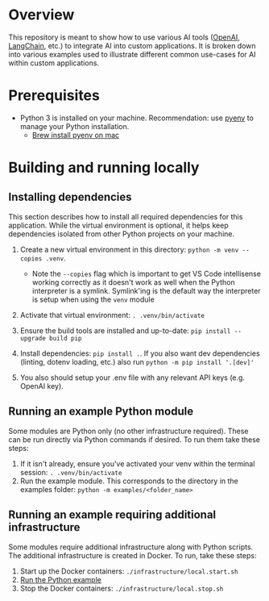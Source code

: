 # Overview

This repository is meant to show how to use various AI tools ([OpenAI](https://openai.com/), [LangChain](https://python.langchain.com/docs/get_started/introduction.html), etc.) to integrate AI into custom applications. It is broken down into various examples used to illustrate different common use-cases for AI within custom applications.

# Prerequisites

- Python 3 is installed on your machine. Recommendation: use [pyenv](https://github.com/pyenv/pyenv) to manage your Python installation.
  - [Brew install pyenv on mac](https://github.com/pyenv/pyenv#homebrew-in-macos)

# Building and running locally

## Installing dependencies

This section describes how to install all required dependencies for this application. While the virtual environment is optional, it helps keep dependencies isolated from other Python projects on your machine.

1. Create a new virtual environment in this directory: `python -m venv --copies .venv`.

   - Note the `--copies` flag
     which is important to get VS Code intellisense working correctly as it doesn't work as well when the Python interpreter is a symlink. Symlink'ing is the default way the interpreter is setup when using the `venv` module

2. Activate that virtual environment: `. .venv/bin/activate`
3. Ensure the build tools are installed and up-to-date: `pip install --upgrade build pip`
4. Install dependencies: `pip install .`. If you also want dev dependencies (linting, dotenv loading, etc.) also run `python -m pip install '.[dev]'`
5. You also should setup your .env file with any relevant API keys (e.g. OpenAI key).

## Running an example Python module

Some modules are Python only (no other infrastructure required). These can be run directly via
Python commands if desired. To run them take these steps:

1. If it isn't already, ensure you've activated your venv within the terminal session: `. .venv/bin/activate`
2. Run the example module. This corresponds to the directory in the examples folder: `python -m examples/<folder_name>`

## Running an example requiring additional infrastructure

Some modules require additional infrastructure along with Python scripts. The additional infrastructure is created in Docker. To run, take these steps:

1. Start up the Docker containers: `./infrastructure/local.start.sh`
2. [Run the Python example](#running-an-example-python-module)
3. Stop the Docker containers: `./infrastructure/local.stop.sh`
